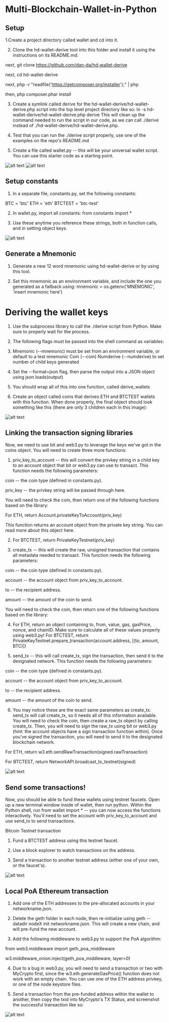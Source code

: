 # Multi-Blockchain-Wallet-in-Python
## Setup


1.Create a project directory called wallet and cd into it.


2. Clone the hd-wallet-derive tool into this folder and install it using the instructions on its README.md.

 next, git clone https://github.com/dan-da/hd-wallet-derive
 
 next, cd hd-wallet-derive
 
 next, php -r "readfile('https://getcomposer.org/installer');" | php
 
 then, php composer.phar install



3. Create a symlink called derive for the hd-wallet-derive/hd-wallet-derive.php script into the top level project
directory like so: ln -s hd-wallet-derive/hd-wallet-derive.php derive
This will clean up the command needed to run the script in our code, as we can call ./derive
instead of ./hd-wallet-derive/hd-wallet-derive.php.


4. Test that you can run the ./derive script properly, use one of the examples on the repo's README.md


5. Create a file called wallet.py -- this will be your universal wallet script. You can use this starter code as a starting point.

![alt text](https://github.com/scherry2/Multi-Blockchain-Wallet-in-Python/blob/main/screenshots/Screen%20Shot%202020-11-11%20at%206.56.53%20PM.png)
![alt text](https://github.com/scherry2/Multi-Blockchain-Wallet-in-Python/blob/main/screenshots/Screen%20Shot%202020-11-11%20at%206.58.46%20PM.png)




## Setup constants


1. In a separate file, constants.py, set the following constants:

BTC = 'btc'
ETH = 'eth'
BTCTEST = 'btc-test'



2. In wallet.py, import all constants: from constants import *


3. Use these anytime you reference these strings, both in function calls, and in setting object keys.

![alt text](https://github.com/scherry2/Multi-Blockchain-Wallet-in-Python/blob/main/screenshots/Screen%20Shot%202020-11-11%20at%207.02.29%20PM.png)


## Generate a Mnemonic


1. Generate a new 12 word mnemonic using hd-wallet-derive or by using this tool.


2. Set this mnemonic as an environment variable, and include the one you generated as a fallback using:
mnemonic = os.getenv('MNEMONIC', 'insert mnemonic here')




# Deriving the wallet keys


1. Use the subprocess library to call the ./derive script from Python. Make sure to properly wait for the process.


2. The following flags must be passed into the shell command as variables:

3. Mnemonic (--mnemonic) must be set from an environment variable, or default to a test mnemonic
Coin (--coin)
Numderive (--numderive) to set number of child keys generated



4. Set the --format=json flag, then parse the output into a JSON object using json.loads(output)


5. You should wrap all of this into one function, called derive_wallets


6. Create an object called coins that derives ETH and BTCTEST wallets with this function.
When done properly, the final object should look something like this (there are only 3 children each in this image):


![alt text](https://github.com/scherry2/Multi-Blockchain-Wallet-in-Python/blob/main/screenshots/Screen%20Shot%202020-11-11%20at%207.04.42%20PM.png)


## Linking the transaction signing libraries

Now, we need to use bit and web3.py to leverage the keys we've got in the coins object.
You will need to create three more functions:


1. priv_key_to_account -- this will convert the privkey string in a child key to an account object
that bit or web3.py can use to transact.
This function needs the following parameters:


coin -- the coin type (defined in constants.py).

priv_key -- the privkey string will be passed through here.

You will need to check the coin, then return one of the following functions based on the library:

For ETH, return Account.privateKeyToAccount(priv_key)

This function returns an account object from the private key string. You can read more about this object here.


2. For BTCTEST, return PrivateKeyTestnet(priv_key)

3. create_tx -- this will create the raw, unsigned transaction that contains all metadata needed to transact.
This function needs the following parameters:


coin -- the coin type (defined in constants.py).

account -- the account object from priv_key_to_account.

to -- the recipient address.

amount -- the amount of the coin to send.

You will need to check the coin, then return one of the following functions based on the library:

4. For ETH, return an object containing to, from, value, gas, gasPrice, nonce, and chainID.
Make sure to calculate all of these values properly using web3.py!
For BTCTEST, return PrivateKeyTestnet.prepare_transaction(account.address, [(to, amount, BTC)])




5. send_tx -- this will call create_tx, sign the transaction, then send it to the designated network.
This function needs the following parameters:


coin -- the coin type (defined in constants.py).

account -- the account object from priv_key_to_account.

to -- the recipient address.

amount -- the amount of the coin to send.

6. You may notice these are the exact same parameters as create_tx. send_tx will call create_tx, so it needs
all of this information available.
You will need to check the coin, then create a raw_tx object by calling create_tx. Then, you will need to sign
the raw_tx using bit or web3.py (hint: the account objects have a sign transaction function within).
Once you've signed the transaction, you will need to send it to the designated blockchain network.

For ETH, return w3.eth.sendRawTransaction(signed.rawTransaction)

For BTCTEST, return NetworkAPI.broadcast_tx_testnet(signed)


![alt text](https://github.com/scherry2/Multi-Blockchain-Wallet-in-Python/blob/main/screenshots/Screen%20Shot%202020-11-11%20at%207.09.14%20PM.png)


## Send some transactions!
Now, you should be able to fund these wallets using testnet faucets. Open up a new terminal window inside of wallet,
then run python. Within the Python shell, run from wallet import * -- you can now access the functions interactively.
You'll need to set the account with  priv_key_to_account and use send_tx to send transactions.

Bitcoin Testnet transaction


1. Fund a BTCTEST address using this testnet faucet.


2. Use a block explorer to watch transactions on the address.


3. Send a transaction to another testnet address (either one of your own, or the faucet's).


![alt text](https://github.com/scherry2/Multi-Blockchain-Wallet-in-Python/blob/main/screenshots/Screen%20Shot%202020-11-11%20at%2011.04.58%20PM.png)

## Local PoA Ethereum transaction


1. Add one of the ETH addresses to the pre-allocated accounts in your networkname.json.


2. Delete the geth folder in each node, then re-initialize using geth --datadir nodeX init networkname.json.
This will create a new chain, and will pre-fund the new account.


3. Add the following middleware
to web3.py to support the PoA algorithm:


from web3.middleware import geth_poa_middleware

w3.middleware_onion.inject(geth_poa_middleware, layer=0)


4. Due to a bug in web3.py, you will need to send a transaction or two with MyCrypto first, since the
w3.eth.generateGasPrice() function does not work with an empty chain. You can use one of the ETH address privkey,
or one of the node keystore files.


5. Send a transaction from the pre-funded address within the wallet to another, then copy the txid into
MyCrypto's TX Status, and screenshot the successful transaction like so:

![alt text](https://github.com/scherry2/Multi-Blockchain-Wallet-in-Python/blob/main/screenshots/Screen%20Shot%202020-11-11%20at%2011.01.07%20PM.png)

